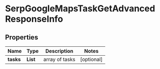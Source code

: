 # SerpGoogleMapsTaskGetAdvancedResponseInfo


## Properties

| Name | Type | Description | Notes |
|------------ | ------------- | ------------- | -------------|
**tasks** | **List<SerpGoogleMapsTaskGetAdvancedTaskInfo>** | array of tasks |[optional]|